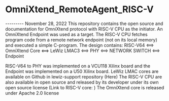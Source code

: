 # OmniXtend_RemoteAgent_RISC-V

--------- November 28, 2022
This repository contains the open source and documentation for OmniXtend protocol with RISC-V CPU as the initiator.
An OmniXtend Endpoint was used as a target. The RISC-V CPU fetches program code from a remote network endpoint (not
on its local memory) and executed a simple C-program. The design contains:
RISC-V64 <==> OmniXtend Core <==> LeWiz LMAC3 <==> PHY <==> NETWORK SWITCH <==> Endpoint

RISC-V64 to PHY was implemented on a VCU118 Xilinx board and the Endpoint was implemented on a U50 Xilinx board.
LeWiz LMAC cores are available on Github in lewiz-support repository (Here)
The RISC-V CPU are also available in open source and released by its developer under its own open source license
(Link to RISC-V core:   )
The OmniXtend core is released under Apache 2.0 license

